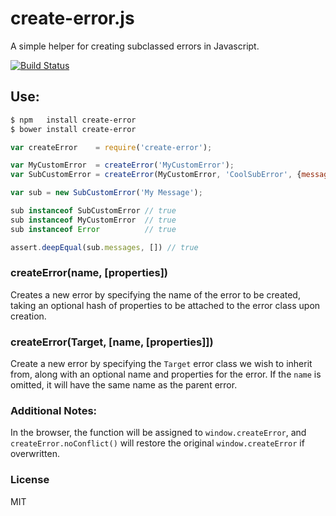 create-error.js
===============

A simple helper for creating subclassed errors in Javascript.

[![Build Status](https://travis-ci.org/tgriesser/create-error.png)](https://travis-ci.org/tgriesser/create-error)

## Use:

```bash
$ npm   install create-error
$ bower install create-error
```

```js
var createError    = require('create-error');

var MyCustomError  = createError('MyCustomError');
var SubCustomError = createError(MyCustomError, 'CoolSubError', {messages: []});

var sub = new SubCustomError('My Message');

sub instanceof SubCustomError // true
sub instanceof MyCustomError  // true
sub instanceof Error          // true

assert.deepEqual(sub.messages, []) // true
```

### createError(name, [properties])

Creates a new error by specifying the name of the error to be created,
taking an optional hash of properties to be attached to the error class
upon creation.

### createError(Target, [name, [properties]])

Create a new error by specifying the `Target` error class we wish to inherit from,
along with an optional name and properties for the error. If the `name` is omitted,
it will have the same name as the parent error.

### Additional Notes:

In the browser, the function will be assigned to `window.createError`,
and `createError.noConflict()` will restore the original `window.createError`
if overwritten.

### License

MIT
